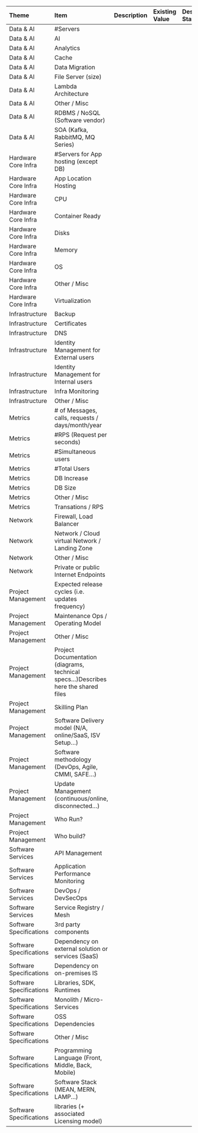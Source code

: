 | Theme                   | Item                                                                              | Description   | Existing Value   | Desired State   |
|:------------------------|:----------------------------------------------------------------------------------|:--------------|:-----------------|:----------------|
| Data & AI               | #Servers                                                                          |               |                  |                 |
| Data & AI               | AI                                                                                |               |                  |                 |
| Data & AI               | Analytics                                                                         |               |                  |                 |
| Data & AI               | Cache                                                                             |               |                  |                 |
| Data & AI               | Data Migration                                                                    |               |                  |                 |
| Data & AI               | File Server (size)                                                                |               |                  |                 |
| Data & AI               | Lambda Architecture                                                               |               |                  |                 |
| Data & AI               | Other / Misc                                                                      |               |                  |                 |
| Data & AI               | RDBMS / NoSQL (Software vendor)                                                   |               |                  |                 |
| Data & AI               | SOA (Kafka, RabbitMQ, MQ Series)                                                  |               |                  |                 |
| Hardware Core Infra     | #Servers for App hosting (except DB)                                              |               |                  |                 |
| Hardware Core Infra     | App Location Hosting                                                              |               |                  |                 |
| Hardware Core Infra     | CPU                                                                               |               |                  |                 |
| Hardware Core Infra     | Container Ready                                                                   |               |                  |                 |
| Hardware Core Infra     | Disks                                                                             |               |                  |                 |
| Hardware Core Infra     | Memory                                                                            |               |                  |                 |
| Hardware Core Infra     | OS                                                                                |               |                  |                 |
| Hardware Core Infra     | Other / Misc                                                                      |               |                  |                 |
| Hardware Core Infra     | Virtualization                                                                    |               |                  |                 |
| Infrastructure          | Backup                                                                            |               |                  |                 |
| Infrastructure          | Certificates                                                                      |               |                  |                 |
| Infrastructure          | DNS                                                                               |               |                  |                 |
| Infrastructure          | Identity Management for External users                                            |               |                  |                 |
| Infrastructure          | Identity Management for Internal users                                            |               |                  |                 |
| Infrastructure          | Infra Monitoring                                                                  |               |                  |                 |
| Infrastructure          | Other / Misc                                                                      |               |                  |                 |
| Metrics                 | # of Messages, calls, requests / days/month/year                                  |               |                  |                 |
| Metrics                 | #RPS (Request per seconds)                                                        |               |                  |                 |
| Metrics                 | #Simultaneous users                                                               |               |                  |                 |
| Metrics                 | #Total Users                                                                      |               |                  |                 |
| Metrics                 | DB Increase                                                                       |               |                  |                 |
| Metrics                 | DB Size                                                                           |               |                  |                 |
| Metrics                 | Other / Misc                                                                      |               |                  |                 |
| Metrics                 | Transations / RPS                                                                 |               |                  |                 |
| Network                 | Firewall, Load Balancer                                                           |               |                  |                 |
| Network                 | Network / Cloud virtual Network / Landing Zone                                    |               |                  |                 |
| Network                 | Other / Misc                                                                      |               |                  |                 |
| Network                 | Private or public Internet Endpoints                                              |               |                  |                 |
| Project Management      | Expected release cycles (i.e. updates frequency)                                  |               |                  |                 |
| Project Management      | Maintenance Ops / Operating Model                                                 |               |                  |                 |
| Project Management      | Other / Misc                                                                      |               |                  |                 |
| Project Management      | Project Documentation (diagrams, technical specs…)Describes here the shared files |               |                  |                 |
| Project Management      | Skilling Plan                                                                     |               |                  |                 |
| Project Management      | Software Delivery model (N/A, online/SaaS, ISV Setup…)                            |               |                  |                 |
| Project Management      | Software methodology (DevOps, Agile, CMMI, SAFE…)                                 |               |                  |                 |
| Project Management      | Update Management (continuous/online, disconnected…)                              |               |                  |                 |
| Project Management      | Who Run?                                                                          |               |                  |                 |
| Project Management      | Who build?                                                                        |               |                  |                 |
| Software Services       | API Management                                                                    |               |                  |                 |
| Software Services       | Application Performance Monitoring                                                |               |                  |                 |
| Software Services       | DevOps / DevSecOps                                                                |               |                  |                 |
| Software Services       | Service Registry / Mesh                                                           |               |                  |                 |
| Software Specifications | 3rd party components                                                              |               |                  |                 |
| Software Specifications | Dependency on external solution or services (SaaS)                                |               |                  |                 |
| Software Specifications | Dependency on on-premises IS                                                      |               |                  |                 |
| Software Specifications | Libraries, SDK, Runtimes                                                          |               |                  |                 |
| Software Specifications | Monolith / Micro-Services                                                         |               |                  |                 |
| Software Specifications | OSS Dependencies                                                                  |               |                  |                 |
| Software Specifications | Other / Misc                                                                      |               |                  |                 |
| Software Specifications | Programming Language (Front, Middle, Back, Mobile)                                |               |                  |                 |
| Software Specifications | Software Stack (MEAN, MERN, LAMP...)                                              |               |                  |                 |
| Software Specifications | libraries (+ associated Licensing model)                                          |               |                  |                 |